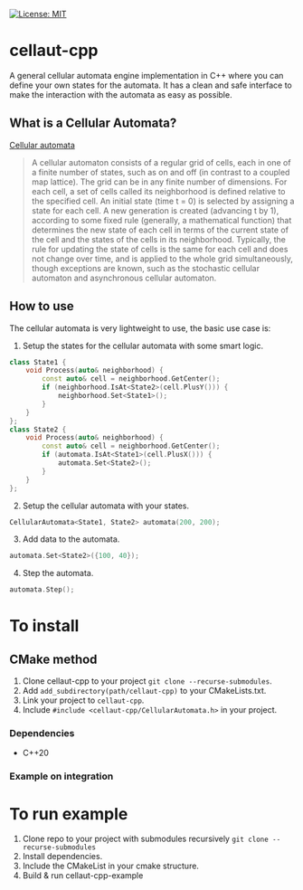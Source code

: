[![License: MIT](https://img.shields.io/badge/License-MIT-yellow.svg)](https://opensource.org/licenses/MIT)

# cellaut-cpp
A general cellular automata engine implementation in C++ where you can define your own states for the automata.
It has a clean and safe interface to make the interaction with the automata as easy as possible.

## What is a Cellular Automata?
[Cellular automata](https://en.wikipedia.org/wiki/Cellular_automaton)

> A cellular automaton consists of a regular grid of cells, each in one of a finite number of states, such as on and off (in contrast to a coupled map lattice). The grid can be in any finite number of dimensions. For each cell, a set of cells called its neighborhood is defined relative to the specified cell. An initial state (time t = 0) is selected by assigning a state for each cell. A new generation is created (advancing t by 1), according to some fixed rule (generally, a mathematical function) that determines the new state of each cell in terms of the current state of the cell and the states of the cells in its neighborhood. Typically, the rule for updating the state of cells is the same for each cell and does not change over time, and is applied to the whole grid simultaneously, though exceptions are known, such as the stochastic cellular automaton and asynchronous cellular automaton.

## How to use
The cellular automata is very lightweight to use, the basic use case is:
1. Setup the states for the cellular automata with some smart logic.
```c++
class State1 {
    void Process(auto& neighborhood) {
        const auto& cell = neighborhood.GetCenter();
        if (neighborhood.IsAt<State2>(cell.PlusY())) {
            neighborhood.Set<State1>();
        }
    }
};
class State2 {
    void Process(auto& neighborhood) {
        const auto& cell = neighborhood.GetCenter();
        if (automata.IsAt<State1>(cell.PlusX())) {
            automata.Set<State2>();
        }
    }
};
```

2. Setup the cellular automata with your states.
```c++
CellularAutomata<State1, State2> automata(200, 200);
```

3. Add data to the automata.
```c++
automata.Set<State2>({100, 40});
```

4. Step the automata.
```c++
automata.Step();
```

# To install
## CMake method
1. Clone cellaut-cpp to your project `git clone --recurse-submodules`.
2. Add `add_subdirectory(path/cellaut-cpp)` to your CMakeLists.txt.
3. Link your project to `cellaut-cpp`.
4. Include `#include <cellaut-cpp/CellularAutomata.h>` in your project.

### Dependencies
- C++20

### Example on integration

# To run example
1. Clone repo to your project with submodules recursively `git clone --recurse-submodules`
2. Install dependencies.
3. Include the CMakeList in your cmake structure.
4. Build & run cellaut-cpp-example

